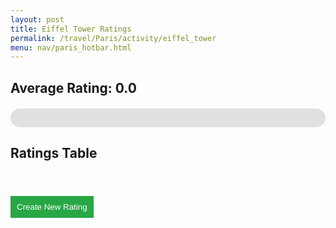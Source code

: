```yaml
---
layout: post 
title: Eiffel Tower Ratings
permalink: /travel/Paris/activity/eiffel_tower
menu: nav/paris_hotbar.html
---
```



<div id="rating-display">
    <h2>Average Rating: 0.0</h2>
</div>

<div id="rating-bar-container">
    <div id="rating-bar" class="rating-bar"></div>
    <span id="rating-bar-text" class="rating-bar-text">0/10</span>
</div>

<h2>Ratings Table</h2>
<table id="ratings-table" class="ratings-table">
    <!-- Table content will be dynamically added here -->
</table>

<button id="createNewRatingBtn" class="create-rating-btn">Create New Rating</button>

<style>
    .ratings-table {
        width: 100%;
        border-collapse: collapse;
        margin-top: 20px;
    }

    .ratings-table th,
    .ratings-table td {
        border: 1px solid #ddd;
        padding: 8px;
        text-align: left;
    }

    .ratings-table th {
        background-color: #f2f2f2;
        color: #000;
    }

    .edit-rating-input {
        width: 50px;
        text-align: center;
    }

    .action-btn {
        background-color: #007bff;
        color: white;
        padding: 5px 10px;
        border: none;
        cursor: pointer;
    }

    .action-btn:hover {
        background-color: #0056b3;
    }

    .create-rating-btn {
        background-color: #28a745;
        color: white;
        padding: 10px;
        border: none;
        cursor: pointer;
        margin-top: 20px;
    }

    .create-rating-btn:hover {
        background-color: #218838;
    }
    #rating-bar-container {
        position: relative;
        width: 100%;
        background-color: #e0e0e0;
        border-radius: 25px;
        overflow: hidden;
        height: 30px;
        margin-top: 20px;
    }

    .rating-bar {
        height: 100%;
        background-color: #6a0dad; /* Purple color */
        width: 0;
        transition: width 0.5s ease-in-out;
    }

    .rating-bar-text {
        position: absolute;
        width: 100%;
        text-align: center;
        line-height: 30px;
        color: white;
        font-weight: bold;
}
</style>

<script type="module">
    import { pythonURI, fetchOptions } from '{{site.baseurl}}/assets/js/api/config.js';

    const POST_ID = 1; // Static Post ID for Eiffel Tower

    // Fetch and display the overall rating for the Eiffel Tower
    async function fetchAndDisplayRating() {
        try {
            const response = await fetch(`${pythonURI}/api/rate?post_id=${POST_ID}`, fetchOptions);
            const data = await response.json();

            const totalRating = data.reduce((sum, rating) => sum + rating.rating, 0);
            const averageRating = (totalRating / data.length).toFixed(2);
            document.querySelector('#rating-display h2').textContent = `Average Rating for Eiffel Tower: ${averageRating}`;

            // Update the rating bar
            const ratingBar = document.getElementById('rating-bar');
            const ratingBarText = document.getElementById('rating-bar-text');
            const ratingPercentage = (averageRating / 10) * 100;
            ratingBar.style.width = `${ratingPercentage}%`;
            ratingBarText.textContent = `${averageRating}/10`;
        } catch (error) {
            console.error("Error fetching rating:", error);
            document.getElementById('rating-display').textContent = "Failed to load rating.";
        }
    }

    // Submit a new rating
    async function submitRate(rating) {
        try {
            await fetch(`${pythonURI}/api/rate`, {
                ...fetchOptions,
                method: 'POST',
                headers: { 'Content-Type': 'application/json' },
                body: JSON.stringify({ post_id: POST_ID, rating: rating }),
            });

            fetchAndDisplayRating(); // Refresh the rating display
            createRatingsTable(); // Refresh the table
        } catch (error) {
            console.error("Error creating new rating:", error);
        }
    }

    // Update a rating
    // Update the rating
    
    async function updateRate(index, newRating) {
        console.log(index)
        try {
            const response = await fetch(`${pythonURI}/api/rate`, {
                method: 'PUT',
                headers: { 
                    'Accept': 'application/json',
                    'Content-Type': 'application/json',
                },
                body: JSON.stringify({
                    rating_id: index.rating_id,  // Use the correct ID for the rating to update
                    rating: newRating  // Pass the new rating value
                }),
                credentials: 'include',  // This ensures that cookies and session info are included
            });

            if (!response.ok) {
                console.error('Failed to update rating:', response.statusText);
                /*
                console.error(index);
                console.log(index);
                */
                return;
            }

            // Refresh the rating display and table
            fetchAndDisplayRating();
            createRatingsTable();
        } catch (error) {
            console.error("Error updating rating:", error);
        }
    }

    // Delete a rating
    async function deleteRate(index) {
        try {
            // Sending DELETE request with post_id to delete a specific rating
            await fetch(`${pythonURI}/api/rate`, {
                ...fetchOptions,
                method: 'DELETE',
                headers: { 
                    'Accept': 'application/json',
                    'Content-Type': 'application/json'
                },
                body: JSON.stringify({ rating_id: index.rating_id }),  // Use rating_id from the backend response
            });

            // Refresh the rating display and table
            fetchAndDisplayRating();
            createRatingsTable();
        } catch (error) {
            console.error("Error deleting rating:", error);
        }
    }
    

    // Dynamically create the ratings table
    async function createRatingsTable() {
        const table = document.getElementById("ratings-table");
        table.innerHTML = ""; // Clear existing table content

        try {
            const response = await fetch(`${pythonURI}/api/rate?post_id=${POST_ID}`, fetchOptions);
            const data = await response.json();

            if (data.length === 0) {
                table.innerHTML = "<tr><td colspan='3'>No ratings available.</td></tr>";
                return;
            }

            // Create table header
            const header = document.createElement("thead");
            header.innerHTML = `
                <tr>
                    <th>Rating</th>
                    <th>User ID</th>
                    <th>Actions</th>
                </tr>`;
            table.appendChild(header);

            // Create table body
            const body = document.createElement("tbody");
            data.forEach((rating, index) => {
                const row = document.createElement("tr");

                row.innerHTML = `
                    <td>${rating.rating}</td>
                    <td>${rating.username}</td>
                    <td>
                        <button class="action-btn" id="update-btn-${index}">Update</button>
                        <button class="action-btn" id="delete-btn-${index}">Delete</button>
                    </td>
                `;

                body.appendChild(row);
            });
            table.appendChild(body);

            // Bind event listeners dynamically after elements are added
            data.forEach((rating, index) => {
                const updateButton = document.getElementById(`update-btn-${index}`);
                const deleteButton = document.getElementById(`delete-btn-${index}`);

                // Ensure buttons exist before attaching event listeners
                if (updateButton) {
                    updateButton.addEventListener("click", () => handleUpdate(rating));
                }
                if (deleteButton) {
                    deleteButton.addEventListener("click", () => handleDelete(rating));
                }
            });

        } catch (error) {
            console.error("Error fetching ratings:", error);
            table.innerHTML = "<tr><td colspan='3'>Failed to load ratings.</td></tr>";
        }
    }

    // Prompt the user to update a rating
    async function handleUpdate(rating) {
        const newRating = prompt("Enter a new rating (1-10):");
        if (newRating >= 1 && newRating <= 10) {
            await updateRate(rating, newRating);
        } else {
            alert("Please enter a valid rating (1-10).");
        }
    }

    // Handle delete rating
    async function handleDelete(rating) {
        const confirmDelete = confirm("Are you sure you want to delete this rating?");
        if (confirmDelete) {
            await deleteRate(rating);
        }
    }

    // Handle new rating creation
    document.getElementById("createNewRatingBtn").addEventListener("click", async () => {
        const rating = prompt("Enter a new rating (1-10):");
        if (rating >= 1 && rating <= 10) {
            await submitRate(rating);
        } else {
            alert("Please enter a valid rating (1-10).");
        }
    });

    // Initialize the app
    fetchAndDisplayRating();
    createRatingsTable();
</script>
